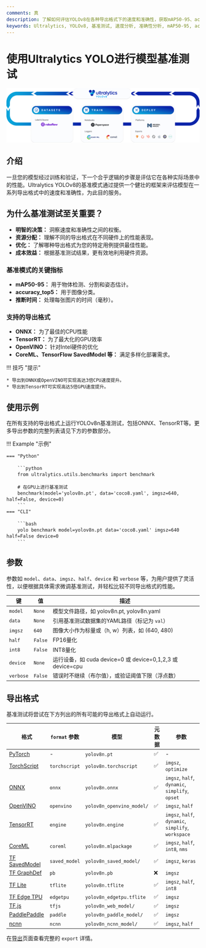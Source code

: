 ```yaml
---
comments: 真
description: 了解如何评估YOLOv8在各种导出格式下的速度和准确性，获取mAP50-95、accuracy_top5等指标的洞察。
keywords: Ultralytics, YOLOv8, 基准测试, 速度分析, 准确性分析, mAP50-95, accuracy_top5, ONNX, OpenVINO, TensorRT, YOLO导出格式
---
```


# 使用Ultralytics YOLO进行模型基准测试

<img width="1024" src="https://github.com/ultralytics/assets/raw/main/yolov8/banner-integrations.png" alt="Ultralytics YOLO生态系统和集成">

## 介绍

一旦您的模型经过训练和验证，下一个合乎逻辑的步骤是评估它在各种实际场景中的性能。Ultralytics YOLOv8的基准模式通过提供一个健壮的框架来评估模型在一系列导出格式中的速度和准确性，为此目的服务。

## 为什么基准测试至关重要？

- **明智的决策：** 洞察速度和准确性之间的权衡。
- **资源分配：** 理解不同的导出格式在不同硬件上的性能表现。
- **优化：** 了解哪种导出格式为您的特定用例提供最佳性能。
- **成本效益：** 根据基准测试结果，更有效地利用硬件资源。

### 基准模式的关键指标

- **mAP50-95：** 用于物体检测、分割和姿态估计。
- **accuracy_top5：** 用于图像分类。
- **推断时间：** 处理每张图片的时间（毫秒）。

### 支持的导出格式

- **ONNX：** 为了最佳的CPU性能
- **TensorRT：** 为了最大化的GPU效率
- **OpenVINO：** 针对Intel硬件的优化
- **CoreML、TensorFlow SavedModel 等：** 满足多样化部署需求。

!!! 技巧 "提示"

    * 导出到ONNX或OpenVINO可实现高达3倍CPU速度提升。
    * 导出到TensorRT可实现高达5倍GPU速度提升。

## 使用示例

在所有支持的导出格式上运行YOLOv8n基准测试，包括ONNX、TensorRT等。更多导出参数的完整列表请见下方的参数部分。

!!! Example "示例"

    === "Python"

        ```python
        from ultralytics.utils.benchmarks import benchmark

        # 在GPU上进行基准测试
        benchmark(model='yolov8n.pt', data='coco8.yaml', imgsz=640, half=False, device=0)
        ```
    === "CLI"

        ```bash
        yolo benchmark model=yolov8n.pt data='coco8.yaml' imgsz=640 half=False device=0
        ```

## 参数

参数如 `model`、`data`、`imgsz`、`half`、`device` 和 `verbose` 等，为用户提供了灵活性，以便根据具体需求微调基准测试，并轻松比较不同导出格式的性能。

| 键        | 值      | 描述                                                       |
| --------- | ------- | ---------------------------------------------------------- |
| `model`   | `None`  | 模型文件路径，如 yolov8n.pt, yolov8n.yaml                  |
| `data`    | `None`  | 引用基准测试数据集的YAML路径（标记为 `val`）               |
| `imgsz`   | `640`   | 图像大小作为标量或（h, w）列表，如 (640, 480)              |
| `half`    | `False` | FP16量化                                                   |
| `int8`    | `False` | INT8量化                                                   |
| `device`  | `None`  | 运行设备，如 cuda device=0 或 device=0,1,2,3 或 device=cpu |
| `verbose` | `False` | 错误时不继续（布尔值），或验证阈值下限（浮点数）           |

## 导出格式

基准测试将尝试在下方列出的所有可能的导出格式上自动运行。

| 格式                                                               | `format` 参数 | 模型                      | 元数据 | 参数                                                |
| ------------------------------------------------------------------ | ------------- | ------------------------- | ------ | --------------------------------------------------- |
| [PyTorch](https://pytorch.org/)                                    | -             | `yolov8n.pt`              | ✅     | -                                                   |
| [TorchScript](https://pytorch.org/docs/stable/jit.html)            | `torchscript` | `yolov8n.torchscript`     | ✅     | `imgsz`, `optimize`                                 |
| [ONNX](https://onnx.ai/)                                           | `onnx`        | `yolov8n.onnx`            | ✅     | `imgsz`, `half`, `dynamic`, `simplify`, `opset`     |
| [OpenVINO](https://docs.openvino.ai/latest/index.html)             | `openvino`    | `yolov8n_openvino_model/` | ✅     | `imgsz`, `half`                                     |
| [TensorRT](https://developer.nvidia.com/tensorrt)                  | `engine`      | `yolov8n.engine`          | ✅     | `imgsz`, `half`, `dynamic`, `simplify`, `workspace` |
| [CoreML](https://github.com/apple/coremltools)                     | `coreml`      | `yolov8n.mlpackage`       | ✅     | `imgsz`, `half`, `int8`, `nms`                      |
| [TF SavedModel](https://www.tensorflow.org/guide/saved_model)      | `saved_model` | `yolov8n_saved_model/`    | ✅     | `imgsz`, `keras`                                    |
| [TF GraphDef](https://www.tensorflow.org/api_docs/python/tf/Graph) | `pb`          | `yolov8n.pb`              | ❌     | `imgsz`                                             |
| [TF Lite](https://www.tensorflow.org/lite)                         | `tflite`      | `yolov8n.tflite`          | ✅     | `imgsz`, `half`, `int8`                             |
| [TF Edge TPU](https://coral.ai/docs/edgetpu/models-intro/)         | `edgetpu`     | `yolov8n_edgetpu.tflite`  | ✅     | `imgsz`                                             |
| [TF.js](https://www.tensorflow.org/js)                             | `tfjs`        | `yolov8n_web_model/`      | ✅     | `imgsz`                                             |
| [PaddlePaddle](https://github.com/PaddlePaddle)                    | `paddle`      | `yolov8n_paddle_model/`   | ✅     | `imgsz`                                             |
| [ncnn](https://github.com/Tencent/ncnn)                            | `ncnn`        | `yolov8n_ncnn_model/`     | ✅     | `imgsz`, `half`                                     |

在[导出](https://docs.ultralytics.com/modes/export/)页面查看完整的 `export` 详情。
